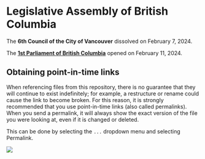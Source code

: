 # Legislative Assembly of British Columbia

The **6th Council of the City of Vancouver** dissolved on February 7, 2024.

The [**1st Parliament of British Columbia**](./1st%20Parliament/) opened on February 11, 2024.

## Obtaining point-in-time links

When referencing files from this repository, there is no guarantee that they will continue to exist indefinitely; for example, a restructure or rename could cause the link to become broken. For this reason, it is strongly recommended that you use point-in-time links (also called permalinks). When you send a permalink, it will always show the exact version of the file you were looking at, even if it is changed or deleted.

This can be done by selecting the `...` dropdown menu and selecting Permalink.

![](https://i.imgur.com/AD46EgS.png)
